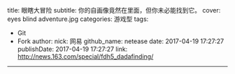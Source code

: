 title: 眼瞎大冒险
subtitle: 你的自画像竟然在里面，但你未必能找到它。
cover: eyes blind adventure.jpg
categories: 游戏型
tags:
  - Git
  - Fork
author:
  nick: 网易
  github_name: netease
date: 2017-04-19 17:27:27
publishDate: 2017-04-19 17:27:27
link: http://news.163.com/special/fdh5_dadafinding/
---

<!-- more -->
